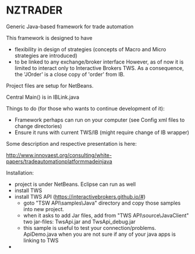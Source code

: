 # NZTRADER
Generic Java-based framework for trade automation

This framework is designed to have 
- flexibility in design of strategies (concepts of Macro and Micro strategies are introduced)
- to be linked to any exchange/broker interface
However, as of now it is limited to interact only to Interactive Brokers TWS. 
As a consequence, the 'JOrder' is a close copy of 'order' from IB.

Project files are setup for NetBeans.

Central Main() is in IBLink.java

Things to do (for those who wants to continue development of it):
- Framework perhaps can run on your computer (see Config xml files to change directories)
- Ensure it runs with current TWS/IB (might require change of IB wrapper)

Some description and respective presentation is here:

http://www.innovaest.org/consulting/white-papers/tradeautomationplatformmadeinjava

Installation:
- project is under NetBeans. Eclipse can run as well
- install TWS
- install TWS API (https://interactivebrokers.github.io/#)
  * goto "TSW API\samples\Java" directory and copy those samples into new project.
  * when it asks to add Jar files, add from "TWS API\source\JavaClient" two jar-files: TwsApi.jar and TwsApi_debug.jar
  * this sample is useful to test your connection/problems. ApiDemo.java when you are not sure if any of your java apps is linking to TWS
- 
